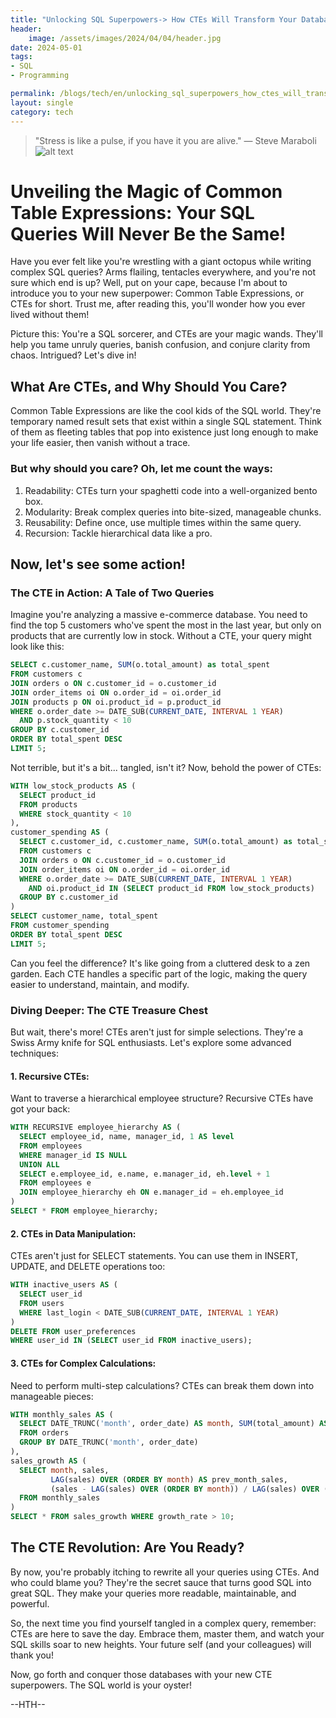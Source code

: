 ```yaml
---
title: "Unlocking SQL Superpowers-> How CTEs Will Transform Your Database Queries"
header:
    image: /assets/images/2024/04/04/header.jpg
date: 2024-05-01
tags:
- SQL
- Programming

permalink: /blogs/tech/en/unlocking_sql_superpowers_how_ctes_will_transform_your_database_queries
layout: single
category: tech
---
```

> "Stress is like a pulse, if you have it you are alive." — Steve Maraboli
![alt text](<Screenshot 2024-06-25 at 10.01.48.png>)

#  Unveiling the Magic of Common Table Expressions: Your SQL Queries Will Never Be the Same!

Have you ever felt like you're wrestling with a giant octopus while writing complex SQL queries? Arms flailing, tentacles everywhere, and you're not sure which end is up? Well, put on your cape, because I'm about to introduce you to your new superpower: Common Table Expressions, or CTEs for short. Trust me, after reading this, you'll wonder how you ever lived without them!

Picture this: You're a SQL sorcerer, and CTEs are your magic wands. They'll help you tame unruly queries, banish confusion, and conjure clarity from chaos. Intrigued? Let's dive in!

## What Are CTEs, and Why Should You Care?

Common Table Expressions are like the cool kids of the SQL world. They're temporary named result sets that exist within a single SQL statement. Think of them as fleeting tables that pop into existence just long enough to make your life easier, then vanish without a trace.

### But why should you care? Oh, let me count the ways:

1. Readability: CTEs turn your spaghetti code into a well-organized bento box.
2. Modularity: Break complex queries into bite-sized, manageable chunks.
3. Reusability: Define once, use multiple times within the same query.
4. Recursion: Tackle hierarchical data like a pro.

## Now, let's see some action!

### The CTE in Action: A Tale of Two Queries

Imagine you're analyzing a massive e-commerce database. You need to find the top 5 customers who've spent the most in the last year, but only on products that are currently low in stock. Without a CTE, your query might look like this:

```sql
SELECT c.customer_name, SUM(o.total_amount) as total_spent
FROM customers c
JOIN orders o ON c.customer_id = o.customer_id
JOIN order_items oi ON o.order_id = oi.order_id
JOIN products p ON oi.product_id = p.product_id
WHERE o.order_date >= DATE_SUB(CURRENT_DATE, INTERVAL 1 YEAR)
  AND p.stock_quantity < 10
GROUP BY c.customer_id
ORDER BY total_spent DESC
LIMIT 5;
```

Not terrible, but it's a bit... tangled, isn't it? Now, behold the power of CTEs:

```sql
WITH low_stock_products AS (
  SELECT product_id
  FROM products
  WHERE stock_quantity < 10
),
customer_spending AS (
  SELECT c.customer_id, c.customer_name, SUM(o.total_amount) as total_spent
  FROM customers c
  JOIN orders o ON c.customer_id = o.customer_id
  JOIN order_items oi ON o.order_id = oi.order_id
  WHERE o.order_date >= DATE_SUB(CURRENT_DATE, INTERVAL 1 YEAR)
    AND oi.product_id IN (SELECT product_id FROM low_stock_products)
  GROUP BY c.customer_id
)
SELECT customer_name, total_spent
FROM customer_spending
ORDER BY total_spent DESC
LIMIT 5;
```

Can you feel the difference? It's like going from a cluttered desk to a zen garden. Each CTE handles a specific part of the logic, making the query easier to understand, maintain, and modify.

### Diving Deeper: The CTE Treasure Chest

But wait, there's more! CTEs aren't just for simple selections. They're a Swiss Army knife for SQL enthusiasts. Let's explore some advanced techniques:

#### 1. Recursive CTEs:
   Want to traverse a hierarchical employee structure? Recursive CTEs have got your back:

```sql
WITH RECURSIVE employee_hierarchy AS (
  SELECT employee_id, name, manager_id, 1 AS level
  FROM employees
  WHERE manager_id IS NULL
  UNION ALL
  SELECT e.employee_id, e.name, e.manager_id, eh.level + 1
  FROM employees e
  JOIN employee_hierarchy eh ON e.manager_id = eh.employee_id
)
SELECT * FROM employee_hierarchy;
```

#### 2. CTEs in Data Manipulation:
   CTEs aren't just for SELECT statements. You can use them in INSERT, UPDATE, and DELETE operations too:

```sql
WITH inactive_users AS (
  SELECT user_id
  FROM users
  WHERE last_login < DATE_SUB(CURRENT_DATE, INTERVAL 1 YEAR)
)
DELETE FROM user_preferences
WHERE user_id IN (SELECT user_id FROM inactive_users);
```

#### 3. CTEs for Complex Calculations:
   Need to perform multi-step calculations? CTEs can break them down into manageable pieces:

```sql
WITH monthly_sales AS (
  SELECT DATE_TRUNC('month', order_date) AS month, SUM(total_amount) AS sales
  FROM orders
  GROUP BY DATE_TRUNC('month', order_date)
),
sales_growth AS (
  SELECT month, sales,
         LAG(sales) OVER (ORDER BY month) AS prev_month_sales,
         (sales - LAG(sales) OVER (ORDER BY month)) / LAG(sales) OVER (ORDER BY month) * 100 AS growth_rate
  FROM monthly_sales
)
SELECT * FROM sales_growth WHERE growth_rate > 10;
```

## The CTE Revolution: Are You Ready?

By now, you're probably itching to rewrite all your queries using CTEs. And who could blame you? They're the secret sauce that turns good SQL into great SQL. They make your queries more readable, maintainable, and powerful.

So, the next time you find yourself tangled in a complex query, remember: CTEs are here to save the day. Embrace them, master them, and watch your SQL skills soar to new heights. Your future self (and your colleagues) will thank you!

Now, go forth and conquer those databases with your new CTE superpowers. The SQL world is your oyster!

--HTH--